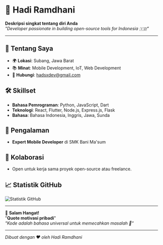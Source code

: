 # 🌟 Hadi Ramdhani  
**Deskripsi singkat tentang diri Anda**  
*"Developer passionate in building open-source tools for Indonesia 🇮🇩"*  

---

## 🎯 **Tentang Saya**  
- 🌍 **Lokasi**: Subang, Jawa Barat
- 📚 **Minat**: Mobile Development, IoT, Web Development
- 📧 **Hubungi**: hadsxdev@gmail.com

## 🛠️ **Skillset**  
- **Bahasa Pemrograman**: Python, JavaScript, Dart
- **Teknologi**: React, Flutter, Node.js, Express.js, Flask
- **Bahasa**: Bahasa Indonesia, Inggris, Jawa, Sunda

## 🌱 **Pengalaman**  
- **Expert Mobile Developer** di SMK Bani Ma'sum

## 🤝 **Kolaborasi**  
- Open untuk kerja sama proyek open-source atau freelance.

## 📈 **Statistik GitHub**  
![Statistik GitHub](https://github-readme-stats.vercel.app/api?username=IndonesianDedsec&show_icons=true&theme=dark)  

---



🙌 **Salam Hangat!**  
"**Quote motivasi pribadi**"  
*"Kode adalah bahasa universal untuk memecahkan masalah 🚀"*  

---
*Dibuat dengan ❤️ oleh Hadi Ramdhani*

